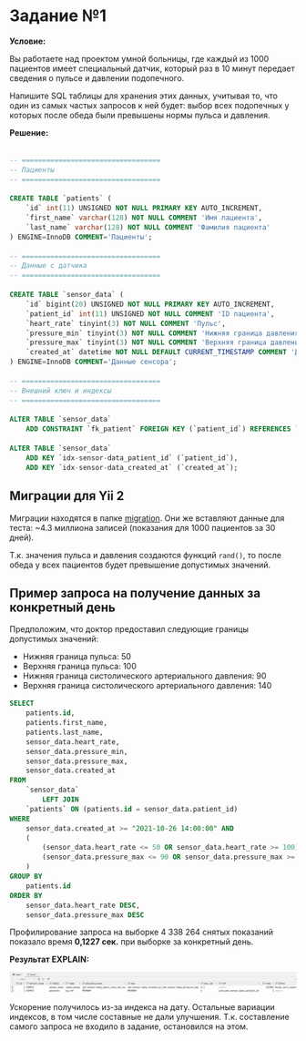 # Задание №1

**Условие:** 

Вы работаете над проектом умной больницы, где каждый из 1000 пациентов имеет специальный датчик, который раз в 10 минут передает сведения о пульсе и давлении подопечного.  

Напишите SQL таблицы для хранения этих данных, учитывая то, что один из самых частых запросов к ней будет: выбор всех подопечных у которых после обеда были превышены нормы пульса и давления.

**Решение:**

```sql

-- ==================================
-- Пациенты
-- ==================================

CREATE TABLE `patients` (
    `id` int(11) UNSIGNED NOT NULL PRIMARY KEY AUTO_INCREMENT,
    `first_name` varchar(128) NOT NULL COMMENT 'Имя пациента',
    `last_name` varchar(128) NOT NULL COMMENT 'Фамилия пациента'
) ENGINE=InnoDB COMMENT='Пациенты';

-- ==================================
-- Данные с датчика
-- ==================================

CREATE TABLE `sensor_data` (
    `id` bigint(20) UNSIGNED NOT NULL PRIMARY KEY AUTO_INCREMENT,
    `patient_id` int(11) UNSIGNED NOT NULL COMMENT 'ID пациента',
    `heart_rate` tinyint(3) NOT NULL COMMENT 'Пульс',
    `pressure_min` tinyint(3) NOT NULL COMMENT 'Нижняя граница давления',
    `pressure_max` tinyint(3) NOT NULL COMMENT 'Верхняя граница давления',
    `created_at` datetime NOT NULL DEFAULT CURRENT_TIMESTAMP COMMENT 'Дата и время измерения'
) ENGINE=InnoDB COMMENT='Данные сенсора';

-- ==================================
-- Внешний ключ и индексы
-- ==================================

ALTER TABLE `sensor_data`
    ADD CONSTRAINT `fk_patient` FOREIGN KEY (`patient_id`) REFERENCES `patients` (`id`) ON DELETE CASCADE ON UPDATE CASCADE;

ALTER TABLE `sensor_data`
    ADD KEY `idx-sensor-data_patient_id` (`patient_id`),
    ADD KEY `idx-sensor-data_created_at` (`created_at`);
```

## Миграции для Yii 2

Миграции находятся в папке [migration](https://github.com/aik27/boxberry/tree/master/task1/migration). Они же вставляют данные для теста: ~4.3 миллиона записей (показания для 1000 пациентов за 30 дней). 

Т.к. значения пульса и давления создаются функций `rand()`, то после обеда у всех пациентов будет превышение допустимых значений.

## Пример запроса на получение данных за конкретный день

Предположим, что доктор предоставил следующие границы допустимых значений:

+ Нижняя граница пульса: 50
+ Верхняя граница пульса: 100
+ Нижняя граница систолического артериального давления: 90
+ Верхняя граница систолического артериального давления: 140

```sql
SELECT
    patients.id,
    patients.first_name,
    patients.last_name,
    sensor_data.heart_rate,
    sensor_data.pressure_min,
    sensor_data.pressure_max,
    sensor_data.created_at
FROM
    `sensor_data`
        LEFT JOIN
    `patients` ON (patients.id = sensor_data.patient_id)
WHERE
    sensor_data.created_at >= "2021-10-26 14:00:00" AND
    (
        (sensor_data.heart_rate <= 50 OR sensor_data.heart_rate >= 100) OR
        (sensor_data.pressure_max <= 90 OR sensor_data.pressure_max >= 140)
    )
GROUP BY
    patients.id
ORDER BY
    sensor_data.heart_rate DESC,
    sensor_data.pressure_max DESC
```

Профилирование запроса на выборке 4 338 264 снятых показаний показало время **0,1227 сек.** при выборке за конкретный день. 

**Результат EXPLAIN:**

![](explain.png)

Ускорение получилось из-за индекса на дату. Остальные вариации индексов, в том числе составные не дали улучшения. Т.к. составление самого запроса не входило в задание, остановился на этом.


